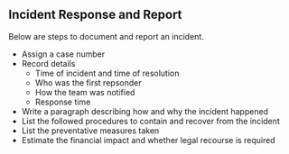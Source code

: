 ## Incident Response and Report

Below are steps to document and report an incident.

* Assign a case number
* Record details
   - Time of incident and time of resolution
   - Who was the first repsonder
   - How the team was notified
   - Response time
* Write a paragraph describing how and why the incident happened
* List the followed procedures to contain and recover from the incident
* List the preventative measures taken
* Estimate the financial impact and whether legal recourse is required
